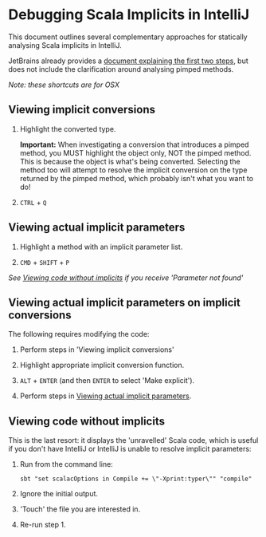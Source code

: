 Debugging Scala Implicits in IntelliJ
=====================================

This document outlines several complementary approaches for statically analysing Scala implicits in IntelliJ.

JetBrains already provides a [document explaining the first two steps][working-with-scala-implicit-conversions], but does not include the clarification around analysing pimped methods.

*Note: these shortcuts are for OSX*

Viewing implicit conversions<a name="implicit-conversions"></a>
----------------------------

1.  Highlight the converted type.

    **Important:** When investigating a conversion that introduces a pimped method, you MUST highlight the object only, NOT the pimped method. This is because the object is what's being converted. Selecting the method too will attempt to resolve the implicit conversion on the type returned by the pimped method, which probably isn't what you want to do!

2.  `CTRL` + `Q`

Viewing actual implicit parameters<a name="actual-implicits"></a>
----------------------------------

1.  Highlight a method with an implicit parameter list.

2.  `CMD` + `SHIFT` + `P`

*See [Viewing code without implicits](#without-implicits) if you receive 'Parameter not found'*

Viewing actual implicit parameters on implicit conversions<a name="actual-implicits-on-conversions"></a>
----------------------------------------------------------

The following requires modifying the code:

1.  Perform steps in 'Viewing implicit conversions'

2.  Highlight appropriate implicit conversion function.

3.  `ALT` + `ENTER` (and then `ENTER` to select 'Make explicit').

4.  Perform steps in [Viewing actual implicit parameters](#actual-implicits).

Viewing code without implicits<a name="without-implicits"></a>
------------------------------

This is the last resort: it displays the 'unravelled' Scala code, which is useful if you don't have IntelliJ or IntelliJ is unable to
resolve implicit parameters:

1.  Run from the command line:

        sbt "set scalacOptions in Compile += \"-Xprint:typer\"" "compile"

2.  Ignore the initial output.

3.  'Touch' the file you are interested in.

4.  Re-run step 1.

[working-with-scala-implicit-conversions]: http://confluence.jetbrains.com/display/IntelliJIDEA/Working+with+Scala+Implicit+Conversions "Working with Scala Implicit Conversions"
